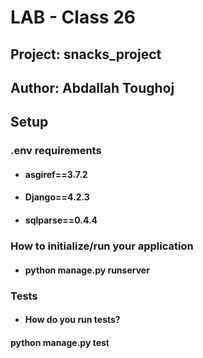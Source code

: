 # LAB - Class 26

## Project: snacks_project

## Author: Abdallah Toughoj

## Setup

### .env requirements

- #### asgiref==3.7.2
- #### Django==4.2.3
- #### sqlparse==0.4.4

### How to initialize/run your application

- #### python manage.py runserver

### Tests

- #### How do you run tests?

#### python manage.py test
